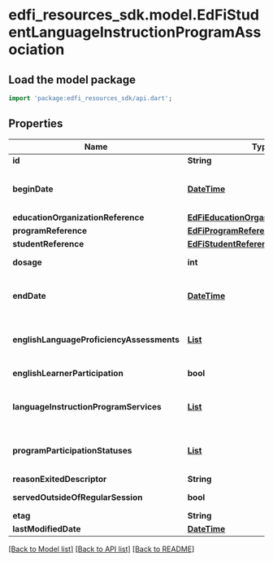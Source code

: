 # edfi_resources_sdk.model.EdFiStudentLanguageInstructionProgramAssociation

## Load the model package
```dart
import 'package:edfi_resources_sdk/api.dart';
```

## Properties
Name | Type | Description | Notes
------------ | ------------- | ------------- | -------------
**id** | **String** |  | [optional] 
**beginDate** | [**DateTime**](DateTime.md) | The earliest date the student is involved with the program. Typically, this is the date the student becomes eligible for the program.  Note: Date interpretation may vary. Ed-Fi recommends inclusive dates, but states may define dates as inclusive or exclusive. For calculations, align with local guidelines. | 
**educationOrganizationReference** | [**EdFiEducationOrganizationReference**](EdFiEducationOrganizationReference.md) |  | 
**programReference** | [**EdFiProgramReference**](EdFiProgramReference.md) |  | 
**studentReference** | [**EdFiStudentReference**](EdFiStudentReference.md) |  | 
**dosage** | **int** | The duration of time in minutes for which the student was assigned to participate in the program. | [optional] 
**endDate** | [**DateTime**](DateTime.md) | The month, day, and year on which the student exited the program or stopped receiving services.  Note: Date interpretation may vary. Ed-Fi recommends inclusive dates, but states may define dates as inclusive or exclusive. For calculations, align with local guidelines. | [optional] 
**englishLanguageProficiencyAssessments** | [**List<EdFiStudentLanguageInstructionProgramAssociationEnglishLanguageProficiencyAssessment>**](EdFiStudentLanguageInstructionProgramAssociationEnglishLanguageProficiencyAssessment.md) | An unordered collection of studentLanguageInstructionProgramAssociationEnglishLanguageProficiencyAssessments. Results of yearly English language assessment. | [optional] [default to const []]
**englishLearnerParticipation** | **bool** | An indication that an English learner student is served by an English language instruction educational program supported with Title III of ESEA funds. | [optional] 
**languageInstructionProgramServices** | [**List<EdFiStudentLanguageInstructionProgramAssociationLanguageInstructionProgramService>**](EdFiStudentLanguageInstructionProgramAssociationLanguageInstructionProgramService.md) | An unordered collection of studentLanguageInstructionProgramAssociationLanguageInstructionProgramServices. Indicates the service(s) being provided to the student by the language instruction program. | [optional] [default to const []]
**programParticipationStatuses** | [**List<EdFiGeneralStudentProgramAssociationProgramParticipationStatus>**](EdFiGeneralStudentProgramAssociationProgramParticipationStatus.md) | An unordered collection of generalStudentProgramAssociationProgramParticipationStatuses. The status of the student's program participation. | [optional] [default to const []]
**reasonExitedDescriptor** | **String** | The reason the student left the program within a school or district. | [optional] 
**servedOutsideOfRegularSession** | **bool** | Indicates whether the student received services during the summer session or between sessions. | [optional] 
**etag** | **String** | A unique system-generated value that identifies the version of the resource. | [optional] 
**lastModifiedDate** | [**DateTime**](DateTime.md) | The date and time the resource was last modified. | [optional] 

[[Back to Model list]](../README.md#documentation-for-models) [[Back to API list]](../README.md#documentation-for-api-endpoints) [[Back to README]](../README.md)


